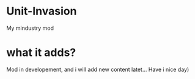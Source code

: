 # Unit-Invasion
My mindustry mod
# what it adds?
Mod in developement, and i will add new content latet...
Have i nice day)
